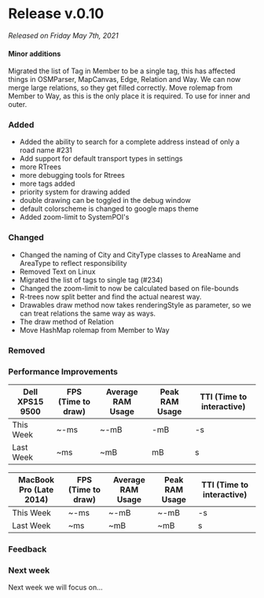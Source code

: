 # Release v.0.10

_Released on Friday May 7th, 2021_

#### Minor additions
Migrated the list of Tag in Member to be a single tag, this has affected things in OSMParser, MapCanvas, Edge, Relation and Way.
We can now merge large relations, so they get filled correctly.
Move rolemap from Member to Way, as this is the only place it is required. To use for inner and outer.

### Added
- Added the ability to search for a complete address instead of only a road name #231
- Add support for default transport types in settings
- more RTrees
- more debugging tools for Rtrees
- more tags added
- priority system for drawing added
- double drawing can be toggled in the debug window
- default colorscheme is changed to google maps theme
- Added zoom-limit to SystemPOI's

### Changed
- Changed the naming of City and CityType classes to AreaName and AreaType to reflect responsibility
- Removed Text on Linux
- Migrated the list of tags to single tag (#234)
- Changed the zoom-limit to now be calculated based on file-bounds
- R-trees now split better and find the actual nearest way.
- Drawables draw method now takes renderingStyle as parameter, so we can treat relations the same way as ways.
- The draw method of Relation
- Move HashMap rolemap from Member to Way

### Removed

### Performance Improvements

| Dell XPS15 9500 | FPS (Time to draw) | Average RAM Usage | Peak RAM Usage | TTI (Time to interactive) |
| --------------- | ------------------ | ----------------- | -------------- | ------------------------- |
| This Week       | ~-ms               | ~-mB              | -mB            | -s                        |
| Last Week       | ~ms               | ~mB             | mB          | s                     |

| MacBook Pro (Late 2014) | FPS (Time to draw) | Average RAM Usage | Peak RAM Usage | TTI (Time to interactive) |
| ----------------------- | ------------------ | ----------------- | -------------- | ------------------------- |
| This Week               | ~-ms               | ~-mB              | ~-mB           | -s                        |
| Last Week               | ~ms               | ~mB             | ~mB         | s                    |

### Feedback

### Next week
Next week we will focus on...
